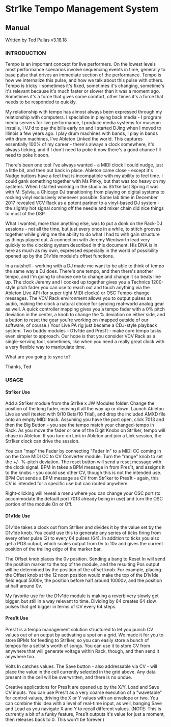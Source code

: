 # Str1ke Tempo Management System

## Manual

Written by Ted Pallas
v3.18.18

### INTRODUCTION

Tempo is an important concept for live performers. On the lowest levels most performance scenarios involve sequencing events in time, generally to base pulse that drives an immediate section of the performance. Tempo is how we internalize this pulse, and how we talk about this pulse with others. Tempo is tricky - sometimes it's fixed, sometimes it's changing, sometime's it's relevant because it's much faster or slower than it was a moment ago. Sometimes it's a force that gives some comfort, other times it's a force that needs to be responded to quickly.

My relationship with tempo has almost always been expressed through my relationship with computers. I specialize in playing back media - I program media servers for live performance, I produce media systems for museum installs, I VJ'd to pay the bills early on and I started DJing when I moved to Illinois a few years ago. I play drum machines with bands, I play in bands with drum machines, I've Ableton Linked the world. This captures essentially 100% of my career - there's always a clock somewhere, it's always ticking, and if I don't need to poke it now there's a good chance I'll need to poke it soon.

There's been one tool I've always wanted - a MIDI clock I could nudge, just a little bit, and then put back in place. Ableton came close - except it's Nudge buttons have a feel that is incompatible with my ability to feel time. I could gank something together with Ms Pinky, but that was too heavy on my systems. When I started working in the studio as Str1ke last Spring it was with M. Sylvia, a Chicago DJ transitioning from playing on digital systems to rocking vinyl exclusively whenever possible. Some lab time in December 2017 revealed VCV Rack as a potent partner to a vinyl-based DJ system - the slightly hot signal coming off the needle and mixer chain did nice things to most of the DSP.

What I wanted, more than anything else, was to put a donk on the Rack-DJ sessions - not all the time, but just every once in a while, to stitch grooves together while giving me the ability to do what I had to with gain structure as things played out. A connection with Jeremy Wentworth lead very quickly to the clocking system described in this document. His DNA is in here as much as my own, expressed especially in the world of possibility opened up by the D1v1de module's offset functions.

In a nutshell - working with a DJ made me want to be able to think of tempo the same way a DJ does. There's one tempo, and then there's another tempo, and I'm going to choose one to change and change it so beats line up. The clock Jeremy and I cooked up together gives you a Technics 1200-style pitch fader you can use to reach out and touch anything via the Ableton Live API (for super tight MIDI clocks) or OSC Tempo-change messages. The VCV Rack environment allows you to output pulses as audio, making the clock a natural choice for syncing real-world analog gear as well. A quick controller mapping gives you a tempo fader with a 0% pitch deviation in the center, a knob to change the % deviation on either side, and a button to reset the gear you're working on (mapped outside of our software, of course.) Your Live PA rig just became a CDJ-style playback system. Two buddy modules - D1v1de and Pres1t - make core tempo tasks even simpler to approach. Our hope is that you consider VCV Rack as a single-serving tool, sometimes, like when you need a really great clock with a very flexible way to manipulate time.

What are you going to sync to?

Thanks,
Ted

### USAGE

#### Str1ker Use

Add a Str1ker module from the Str1ke x JW Modules folder. Change the position of the long fader, moving it all the way up or down. Launch Ableton Live as well (tested with 9/10 Beta/10 Trial), and drop the included AMXD file onto an empty MIDI track. Assuming you have the port open, click 7013 and then the Big Button - you see the tempo match your changed-tempo in Rack. As you move the fader or one of the Digit Knobs on Str1ker, tempo will chase in Ableton. If you turn on Link in Ableton and join a Link session, the Str1ker clock can drive the session.

You can "map" the Fader by connecting "Fader In" to a MIDI CC coming in on the Core MIDI CC to CV Converter module. Turn the "range" knob to set the +/- %-pitch deviation. The reset button will send a reset message with the clock signal. BPM In takes a BPM message in from Pres1t, and assigns it to the knobs - you could use other CV, though this is not the intended use. BPM Out sends a BPM message as CV from Str1ker to Pres1t - again, this CV is intended for a specific use but can routed anywhere.

Right-clicking will reveal a menu where you can change your OSC port (to accommodate the default port 7013 already being in use) and turn the OSC portion of the module On or Off.

#### D1v1de Use

D1v1de takes a clock out from Str1ker and divides it by the value set by the D1v1de knob. You could use this to generate any series of ticks firing from every other pulse (2) to every 64 pulses (64). In addition to ticks you also get a POS output, which scales output from 0v to 10v and gives the current position of the trailing edge of the marker bar.

The Offset knob places the 0v position. Sending a bang to Reset In will send the position marker to the top of the module, and the resulting Pos output will be determined by the position of the offset knob. For example, placing the Offset knob at the 12 noon position would make the top of the D1v1de field equal 5000v, the position before half around 10000v, and the position at half around 0v.

My favorite use for the D1v1de module is making a reverb very slowly get bigger, but still in a way relevant to time. Dividing by 64 creates 64 slow pulses that get bigger in terms of CV every 64 steps.

#### Pres1t Use

Pres1t is a tempo management solution structured to let you punch CV values out of an output by activating a spot on a grid. We made it for you to store BPMs for feeding to Str1ker, so you can easily store a bunch of tempos for a setlist's worth of songs. You can use it to store CV from anywhere that will generate voltage within Rack, though, and then send it anywhere too.

Volts In catches values. The Save button - also addressable via CV - will place the value in the cell currently selected in the grid above. Any data present in the cell will be overwritten, and there is no undue.

Creative applications for Pres1t are opened up by the X/Y, Load and Save CV inputs. You can use Pres1t as a very coarse execution of a "wavetable" for control values, driving the X or Y values with an envelope or two. You can combine this idea with a level of real-time input, as well, banging Save and Load as you navigate X and Y to recall different values. (NOTE: This is currently a bit of a funky feature, Pres1t outputs it's value for just a moment, then releases back to 0. This won't be forever.)
